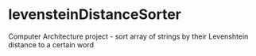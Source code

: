 # levensteinDistanceSorter
Computer Architecture project - sort array of strings by their Levenshtein distance to a certain word
